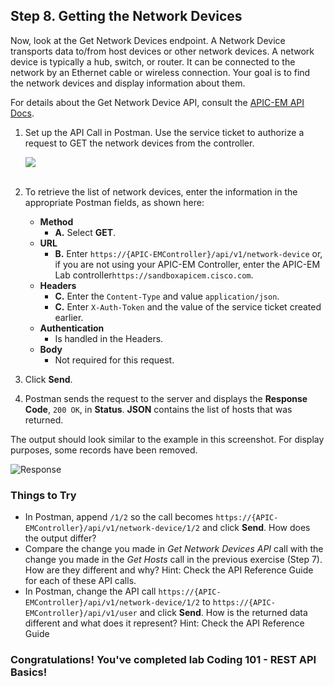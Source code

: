 ## Step 8. Getting the Network Devices

Now, look at the Get Network Devices endpoint. A Network Device transports data to/from host devices or other network devices. A network device is typically a hub, switch, or router. It can be connected to the network by an Ethernet cable or wireless connection. Your goal is to find the network devices and display information about them.

For details about the Get Network Device API, consult the [APIC-EM API Docs](https://devnetapic.cisco.com/).

1. Set up the API Call in Postman. Use the service ticket to authorize a request to GET the network devices from the controller.

	![](/posts/files/coding-101-rest-basics-ga/assets/images/postman6.png)<br/><br/>

2. To retrieve the list of network devices, enter the information in the appropriate Postman fields, as shown here:
	* **Method**
		* **A.** Select **GET**.
	* **URL**
		* **B.** Enter `https://{APIC-EMController}/api/v1/network-device` or, if you are not using your APIC-EM Controller, enter the APIC-EM Lab controller`https://sandboxapicem.cisco.com`.
	* **Headers**
		* **C.** Enter the `Content-Type` and value `application/json`.
		* **C.** Enter `X-Auth-Token` and the value of the service ticket created earlier.
	* **Authentication**
		* Is handled in the Headers.
	* **Body**
	 	* Not required for this request.
3. Click **Send**.
4. Postman sends the request to the server and displays the **Response Code**, `200 OK`, in **Status**. **JSON** contains the list of hosts that was returned.

The output should look similar to the example in this screenshot. For display purposes, some records have been removed.

![](/posts/files/coding-101-rest-basics-ga/assets/images/postman7.png "Response")

### Things to Try
* In Postman, append `/1/2` so the call becomes `https://{APIC-EMController}/api/v1/network-device/1/2` and click **Send**. How does the output differ?
* Compare the change you made in *Get Network Devices API* call with the change you made in the *Get Hosts* call in the previous exercise (Step 7). How are they different and why?  Hint:  Check the API Reference Guide for each of these API calls.
* In Postman, change the API call `https://{APIC-EMController}/api/v1/network-device/1/2` to `https://{APIC-EMController}/api/v1/user` and click **Send**. How is the returned data different and what does it represent?  Hint:  Check the API Reference Guide

### Congratulations! You've completed lab Coding 101 - REST API Basics!

